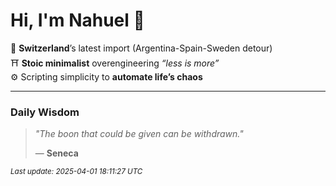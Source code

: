 # Hi, I'm Nahuel :tiger:

📍 **Switzerland**’s latest import (Argentina-Spain-Sweden detour)  
⛩️ **Stoic minimalist** overengineering *“less is more”*  
⚙️ Scripting simplicity to **automate life’s chaos**

---

### Daily Wisdom
> _"The boon that could be given can be withdrawn."_  
>
> — **Seneca**

<sub>*Last update: 2025-04-01 18:11:27 UTC*</sub>

